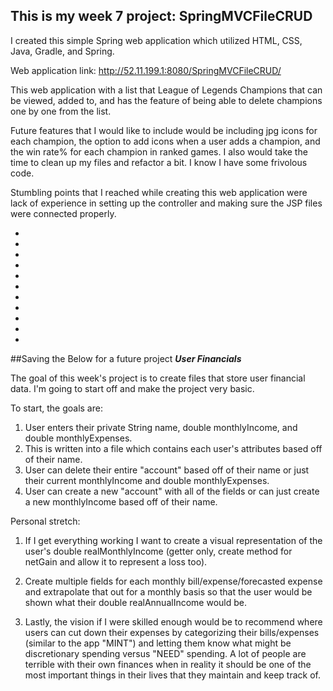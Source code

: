 ## This is my week 7 project: SpringMVCFileCRUD

I created this simple Spring web application which utilized HTML, CSS, Java, Gradle, and Spring.

Web application link: http://52.11.199.1:8080/SpringMVCFileCRUD/

This web application with a list that League of Legends Champions that can be viewed, added to, and has the feature of being able to delete champions one by one from the list.

Future features that I would like to include would be including jpg icons for each champion, the option to add icons when a user adds a champion, and the win rate% for each champion in ranked games. I also would take the time to clean up my files and refactor a bit. I know I have some frivolous code.

Stumbling points that I reached while creating this web application were lack of experience in setting up the controller and making sure the JSP files were connected properly.






*
*
*
*
*
*
*
*
*
*
*






##Saving the Below for a future project
***User Financials***


The goal of this week's project is to create files that store user financial data. I'm going to start off and make the project very basic.

To start, the goals are:

1) User enters their private String name, double monthlyIncome, and double monthlyExpenses.
2) This is written into a file which contains each user's attributes based off of their name.
3) User can delete their entire "account" based off of their name or just their current monthlyIncome and double monthlyExpenses.
4) User can create a new "account" with all of the fields or can just create a new monthlyIncome based off of their name.



Personal stretch:

1) If I get everything working I want to create a visual representation of the user's double realMonthlyIncome (getter only, create method for netGain and allow it to represent a loss too).

2) Create multiple fields for each monthly bill/expense/forecasted expense and extrapolate that out for a monthly basis so that the user would be shown what their double realAnnualIncome would be.

3) Lastly, the vision if I were skilled enough would be to recommend where users can cut down their expenses by categorizing their bills/expenses (similar to the app "MINT") and letting them know what might be discretionary spending versus "NEED" spending. A lot of people are terrible with their own finances when in reality it should be one of the most important things in their lives that they maintain and keep track of.
